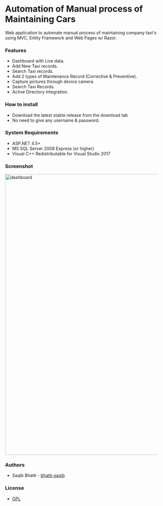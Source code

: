 Automation of Manual process of Maintaining Cars
=====

Web application to automate manual process of maintaining company taxi's using MVC, Entity Framework and Web Pages w/ Razor.

### Features
- Dashboard with Live data.
- Add New Taxi records.
- Search Taxi records.
- Add 2 types of Maintenance Record (Corrective & Preventive).
- Capture pictures through device camera
- Search Taxi Records.
- Active Directory integration.

### How to install
- Download the latest stable release from the download tab
- No need to give any username & password.

### System Requirements
- ASP.NET 4.5+
- MS SQL Server 2008 Express (or higher)
- Visual C++ Redistributable for Visual Studio 2017

### Screenshot

<img width="926" alt="dashboard" src="https://user-images.githubusercontent.com/6277495/49084348-aabf8980-f268-11e8-9c7f-e66d3d78ca01.PNG">

### Authors
- Saqib Bhatti - [bhatti-saqib](https://github.com/PurpleBooth)

### License
- [GPL](https://www.gnu.org/licenses/gpl-3.0.en.html)


